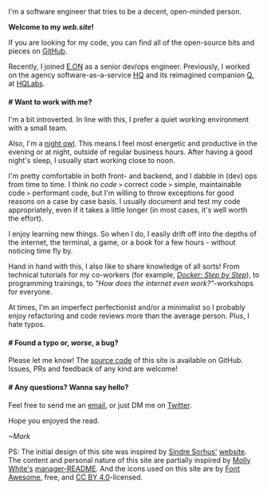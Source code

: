 I'm a software engineer that tries to be a decent, open-minded person.

<span id="welcome" class="darkred">**Welcome to my _web.site_!**</span>

If you are looking for my code, you can find all of the open-source bits and pieces on [GitHub](https://github.com/MarkTiedemann).

Recently, I joined [E.ON](https://eon.com) as a senior dev/ops engineer. Previously, I worked on the agency software-as-a-service [HQ](https://hellohq.io) and its reimagined companion [Q.](https://meetq.ai) at [HQLabs](https://hqlabs.com).

#### # Want to work with me?

I'm a bit introverted. In line with this, I prefer a quiet working environment with a small team.

Also, I'm a [night owl](https://en.wikipedia.org/wiki/Night_owl_%28person%29). This means I feel most energetic and productive in the evening or at night, outside of regular business hours. After having a good night's sleep, I usually start working close to noon.

I'm pretty comfortable in both front- and backend, and I dabble in (dev) ops from time to time. I think _no code_ `>` correct code `>` simple, maintainable code `>` performant code, but I'm willing to throw exceptions for good reasons on a case by case basis. I usually document and test my code appropriately, even if it takes a little longer (in most cases, it's well worth the effort).

I enjoy learning new things. So when I do, I easily drift off into the depths of the internet, the terminal, a game, or a book for a few hours - without noticing time fly by.

Hand in hand with this, I also like to share knowledge of all sorts! From technical tutorials for my co-workers (for example, _[Docker: Step by Step](https://github.com/MarkTiedemann/docker-step-by-step)_), to programming trainings, to _"How does the internet even work?"_-workshops for everyone.

At times, I'm an imperfect perfectionist and/or a minimalist so I probably enjoy refactoring and code reviews more than the average person. Plus, I hate typos.

#### # Found a typo or, _worse_, a bug?

Please let me know! The [source code](https://github.com/marktiedemann/marktiedemann.github.io) of this site is available on GitHub. Issues, PRs and feedback of any kind are welcome!

#### # Any questions? Wanna say hello?

Feel free to send me an [email](mailto:www.marktiedemann@gmail.com), or just DM me on [Twitter](https://twitter.com/MarkTiedemannDE).

Hope you enjoyed the read.

_~Mark_

PS: The initial design of this site was inspired by [Sindre Sorhus'](https://github.com/sindresorhus) [website](https://sindresorhus.com). The content and personal nature of this site are partially inspired by [Molly White's](http://mollywhite.net) [manager-README](https://github.com/molly/manager-README). And the icons used on this site are by [Font Awesome](https://fontawesome.com/free), free, and [CC BY 4.0](https://creativecommons.org/licenses/by/4.0)-licensed.
